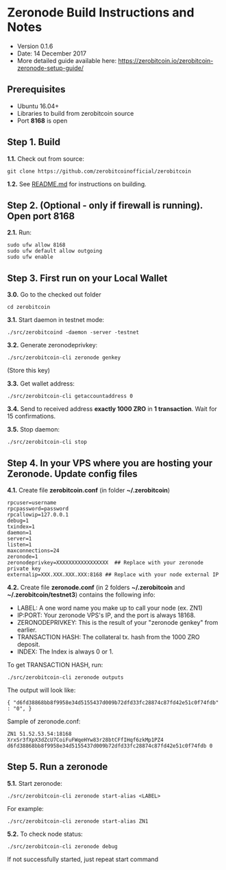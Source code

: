 Zeronode Build Instructions and Notes
=============================
 - Version 0.1.6
 - Date: 14 December 2017
 - More detailed guide available here: https://zerobitcoin.io/zerobitcoin-zeronode-setup-guide/

Prerequisites
-------------
 - Ubuntu 16.04+
 - Libraries to build from zerobitcoin source
 - Port **8168** is open

Step 1. Build
----------------------
**1.1.**  Check out from source:

    git clone https://github.com/zerobitcoinofficial/zerobitcoin

**1.2.**  See [README.md](README.md) for instructions on building.

Step 2. (Optional - only if firewall is running). Open port 8168
----------------------
**2.1.**  Run:

    sudo ufw allow 8168
    sudo ufw default allow outgoing
    sudo ufw enable

Step 3. First run on your Local Wallet
----------------------
**3.0.**  Go to the checked out folder

    cd zerobitcoin

**3.1.**  Start daemon in testnet mode:

    ./src/zerobitcoind -daemon -server -testnet

**3.2.**  Generate zeronodeprivkey:

    ./src/zerobitcoin-cli zeronode genkey

(Store this key)

**3.3.**  Get wallet address:

    ./src/zerobitcoin-cli getaccountaddress 0

**3.4.**  Send to received address **exactly 1000 ZRO** in **1 transaction**. Wait for 15 confirmations.

**3.5.**  Stop daemon:

    ./src/zerobitcoin-cli stop

Step 4. In your VPS where you are hosting your Zeronode. Update config files
----------------------
**4.1.**  Create file **zerobitcoin.conf** (in folder **~/.zerobitcoin**)

    rpcuser=username
    rpcpassword=password
    rpcallowip=127.0.0.1
    debug=1
    txindex=1
    daemon=1
    server=1
    listen=1
    maxconnections=24
    zeronode=1
    zeronodeprivkey=XXXXXXXXXXXXXXXXX  ## Replace with your zeronode private key
    externalip=XXX.XXX.XXX.XXX:8168 ## Replace with your node external IP

**4.2.**  Create file **zeronode.conf** (in 2 folders **~/.zerobitcoin** and **~/.zerobitcoin/testnet3**) contains the following info:
 - LABEL: A one word name you make up to call your node (ex. ZN1)
 - IP:PORT: Your zeronode VPS's IP, and the port is always 18168.
 - ZERONODEPRIVKEY: This is the result of your "zeronode genkey" from earlier.
 - TRANSACTION HASH: The collateral tx. hash from the 1000 ZRO deposit.
 - INDEX: The Index is always 0 or 1.

To get TRANSACTION HASH, run:

    ./src/zerobitcoin-cli zeronode outputs

The output will look like:

    { "d6fd38868bb8f9958e34d5155437d009b72dfd33fc28874c87fd42e51c0f74fdb" : "0", }

Sample of zeronode.conf:

    ZN1 51.52.53.54:18168 XrxSr3fXpX3dZcU7CoiFuFWqeHYw83r28btCFfIHqf6zkMp1PZ4 d6fd38868bb8f9958e34d5155437d009b72dfd33fc28874c87fd42e51c0f74fdb 0

Step 5. Run a zeronode
----------------------
**5.1.**  Start zeronode:

    ./src/zerobitcoin-cli zeronode start-alias <LABEL>

For example:

    ./src/zerobitcoin-cli zeronode start-alias ZN1

**5.2.**  To check node status:

    ./src/zerobitcoin-cli zeronode debug

If not successfully started, just repeat start command
